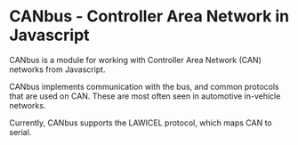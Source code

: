 # CANbus - Controller Area Network in Javascript

CANbus is a module for working with Controller Area Network (CAN) networks from
Javascript.

CANbus implements communication with the bus, and common protocols that are used
on CAN. These are most often seen in automotive in-vehicle networks. 

Currently, CANbus supports the LAWICEL protocol, which maps CAN to serial.
